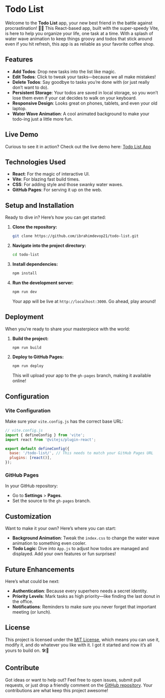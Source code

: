 # Todo List

Welcome to the **Todo List** app, your new best friend in the battle against procrastination! 📝✨ This React-based app, built with the super-speedy Vite, is here to help you organize your life, one task at a time. With a splash of water wave animation to keep things groovy and todos that stick around even if you hit refresh, this app is as reliable as your favorite coffee shop.

## Features

- **Add Todos**: Drop new tasks into the list like magic.
- **Edit Todos**: Click to tweak your tasks—because we all make mistakes!
- **Delete Todos**: Say goodbye to tasks you’re done with (or just really don’t want to do).
- **Persistent Storage**: Your todos are saved in local storage, so you won’t lose them even if your cat decides to walk on your keyboard.
- **Responsive Design**: Looks great on phones, tablets, and even your old laptop.
- **Water Wave Animation**: A cool animated background to make your todo-ing just a little more fun.

## Live Demo

Curious to see it in action? Check out the live demo here: [Todo List App](https://ibrahimdevop21.github.io/todo-list/)

## Technologies Used

- **React**: For the magic of interactive UI.
- **Vite**: For blazing fast build times.
- **CSS**: For adding style and those swanky water waves.
- **GitHub Pages**: For serving it up on the web.

## Setup and Installation

Ready to dive in? Here’s how you can get started:

1. **Clone the repository:**

   ```bash
   git clone https://github.com/ibrahimdevop21/todo-list.git
   ```

2. **Navigate into the project directory:**

   ```bash
   cd todo-list
   ```

3. **Install dependencies:**

   ```bash
   npm install
   ```

4. **Run the development server:**
   ```bash
   npm run dev
   ```
   Your app will be live at `http://localhost:3000`. Go ahead, play around!

## Deployment

When you're ready to share your masterpiece with the world:

1. **Build the project:**

   ```bash
   npm run build
   ```

2. **Deploy to GitHub Pages:**
   ```bash
   npm run deploy
   ```
   This will upload your app to the `gh-pages` branch, making it available online!

## Configuration

### Vite Configuration

Make sure your `vite.config.js` has the correct base URL:

```js
// vite.config.js
import { defineConfig } from 'vite';
import react from '@vitejs/plugin-react';

export default defineConfig({
  base: '/todo-list/', // This needs to match your GitHub Pages URL
  plugins: [react()],
});
```

### GitHub Pages

In your GitHub repository:

- Go to **Settings** > **Pages**.
- Set the source to the `gh-pages` branch.

## Customization

Want to make it your own? Here’s where you can start:

- **Background Animation**: Tweak the `index.css` to change the water wave animation to something even cooler.
- **Todo Logic**: Dive into `App.js` to adjust how todos are managed and displayed. Add your own features or fun surprises!

## Future Enhancements

Here’s what could be next:

- **Authentication**: Because every superhero needs a secret identity.
- **Priority Levels**: Mark tasks as high priority—like finding the last donut in the office.
- **Notifications**: Reminders to make sure you never forget that important meeting (or lunch).

## License

This project is licensed under the [MIT License](LICENSE), which means you can use it, modify it, and do whatever you like with it. I got it started and now it’s all yours to build on. 🛠️🎉

## Contribute

Got ideas or want to help out? Feel free to open issues, submit pull requests, or just drop a friendly comment on the [GitHub repository](https://github.com/ibrahimdevop21/todo-list/issues). Your contributions are what keep this project awesome!
